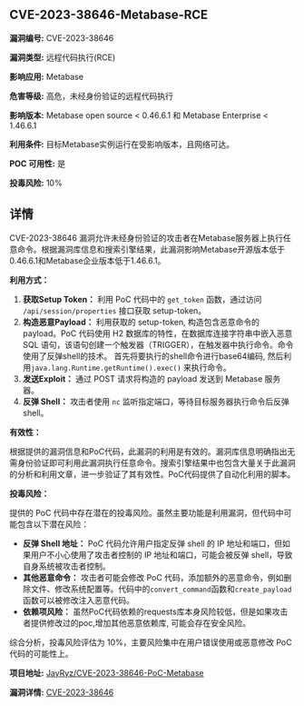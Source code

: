 ## CVE-2023-38646-Metabase-RCE

**漏洞编号:** CVE-2023-38646

**漏洞类型:** 远程代码执行(RCE)

**影响应用:** Metabase

**危害等级:** 高危，未经身份验证的远程代码执行

**影响版本:** Metabase open source < 0.46.6.1 和 Metabase Enterprise < 1.46.6.1

**利用条件:** 目标Metabase实例运行在受影响版本，且网络可达。

**POC 可用性:** 是

**投毒风险:** 10%

## 详情

CVE-2023-38646 漏洞允许未经身份验证的攻击者在Metabase服务器上执行任意命令。根据漏洞库信息和搜索引擎结果，此漏洞影响Metabase开源版本低于0.46.6.1和Metabase企业版本低于1.46.6.1。

**利用方式：**

1.  **获取Setup Token：** 利用 PoC 代码中的 `get_token` 函数，通过访问 `/api/session/properties` 接口获取 setup-token。
2.  **构造恶意Payload：** 利用获取的 setup-token, 构造包含恶意命令的payload。PoC 代码使用 H2 数据库的特性，在数据库连接字符串中嵌入恶意 SQL 语句，该语句创建一个触发器（TRIGGER），在触发器中执行命令。命令使用了反弹shell的技术。 首先将要执行的shell命令进行base64编码, 然后利用`java.lang.Runtime.getRuntime().exec()` 来执行命令。
3.  **发送Exploit：** 通过 POST 请求将构造的 payload 发送到 Metabase 服务器。
4.  **反弹 Shell：** 攻击者使用 `nc` 监听指定端口，等待目标服务器执行命令后反弹 shell。

**有效性：**

根据提供的漏洞信息和PoC代码，此漏洞的利用是有效的。漏洞库信息明确指出无需身份验证即可利用此漏洞执行任意命令。搜索引擎结果中也包含大量关于此漏洞的分析和利用文章，进一步验证了其有效性。PoC代码提供了自动化利用的脚本。

**投毒风险：**

提供的 PoC 代码中存在潜在的投毒风险。虽然主要功能是利用漏洞，但代码中可能包含以下潜在风险：

*   **反弹 Shell 地址：** PoC 代码允许用户指定反弹 shell 的 IP 地址和端口，但如果用户不小心使用了攻击者控制的 IP 地址和端口，可能会被反弹 shell，导致自身系统被攻击者控制。
*   **其他恶意命令：**  攻击者可能会修改 PoC 代码，添加额外的恶意命令，例如删除文件、修改系统配置等。代码中的`convert_command`函数和`create_payload`函数可以被修改注入恶意代码。
*   **依赖项风险：** 虽然PoC代码依赖的requests库本身风险较低，但是如果攻击者提供修改过的poc,增加其他恶意依赖库, 可能会存在安全风险。

综合分析，投毒风险评估为 10%，主要风险集中在用户错误使用或恶意修改 PoC 代码的可能性上。

**项目地址:** [JayRyz/CVE-2023-38646-PoC-Metabase](https://github.com/JayRyz/CVE-2023-38646-PoC-Metabase)

**漏洞详情:** [CVE-2023-38646](https://nvd.nist.gov/vuln/detail/CVE-2023-38646)